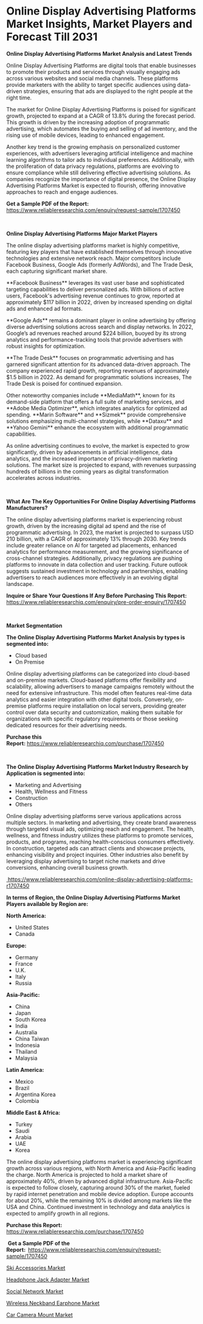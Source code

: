 <p><h1>Online Display Advertising Platforms Market Insights, Market Players and Forecast Till 2031</h1></p><p><strong>Online Display Advertising Platforms Market Analysis and Latest Trends</strong></p>
<p><p>Online Display Advertising Platforms are digital tools that enable businesses to promote their products and services through visually engaging ads across various websites and social media channels. These platforms provide marketers with the ability to target specific audiences using data-driven strategies, ensuring that ads are displayed to the right people at the right time. </p><p>The market for Online Display Advertising Platforms is poised for significant growth, projected to expand at a CAGR of 13.8% during the forecast period. This growth is driven by the increasing adoption of programmatic advertising, which automates the buying and selling of ad inventory, and the rising use of mobile devices, leading to enhanced engagement. </p><p>Another key trend is the growing emphasis on personalized customer experiences, with advertisers leveraging artificial intelligence and machine learning algorithms to tailor ads to individual preferences. Additionally, with the proliferation of data privacy regulations, platforms are evolving to ensure compliance while still delivering effective advertising solutions. As companies recognize the importance of digital presence, the Online Display Advertising Platforms Market is expected to flourish, offering innovative approaches to reach and engage audiences.</p></p>
<p><strong>Get a Sample PDF of the Report:&nbsp;</strong> <a href="https://www.reliableresearchiq.com/enquiry/request-sample/1707450?utm_campaign=120&utm_medium=2&utm_source=Github&utm_content=ia&utm_term=17122024&utm_id=online-display-advertising-platforms">https://www.reliableresearchiq.com/enquiry/request-sample/1707450</a></p>
<p>&nbsp;</p>
<p><strong>Online Display Advertising Platforms Major Market Players</strong></p>
<p><p>The online display advertising platforms market is highly competitive, featuring key players that have established themselves through innovative technologies and extensive network reach. Major competitors include Facebook Business, Google Ads (formerly AdWords), and The Trade Desk, each capturing significant market share.</p><p>**Facebook Business** leverages its vast user base and sophisticated targeting capabilities to deliver personalized ads. With billions of active users, Facebook's advertising revenue continues to grow, reported at approximately $117 billion in 2022, driven by increased spending on digital ads and enhanced ad formats.</p><p>**Google Ads** remains a dominant player in online advertising by offering diverse advertising solutions across search and display networks. In 2022, Google’s ad revenues reached around $224 billion, buoyed by its strong analytics and performance-tracking tools that provide advertisers with robust insights for optimization.</p><p>**The Trade Desk** focuses on programmatic advertising and has garnered significant attention for its advanced data-driven approach. The company experienced rapid growth, reporting revenues of approximately $1.5 billion in 2022. As demand for programmatic solutions increases, The Trade Desk is poised for continued expansion.</p><p>Other noteworthy companies include **MediaMath**, known for its demand-side platform that offers a full suite of marketing services, and **Adobe Media Optimizer**, which integrates analytics for optimized ad spending. **Marin Software** and **Sizmek** provide comprehensive solutions emphasizing multi-channel strategies, while **Dataxu** and **Yahoo Gemini** enhance the ecosystem with additional programmatic capabilities.</p><p>As online advertising continues to evolve, the market is expected to grow significantly, driven by advancements in artificial intelligence, data analytics, and the increased importance of privacy-driven marketing solutions. The market size is projected to expand, with revenues surpassing hundreds of billions in the coming years as digital transformation accelerates across industries.</p></p>
<p>&nbsp;</p>
<p><strong>What Are The Key Opportunities For Online Display Advertising Platforms Manufacturers?</strong></p>
<p><p>The online display advertising platforms market is experiencing robust growth, driven by the increasing digital ad spend and the rise of programmatic advertising. In 2023, the market is projected to surpass USD 210 billion, with a CAGR of approximately 13% through 2030. Key trends include greater reliance on AI for targeted ad placements, enhanced analytics for performance measurement, and the growing significance of cross-channel strategies. Additionally, privacy regulations are pushing platforms to innovate in data collection and user tracking. Future outlook suggests sustained investment in technology and partnerships, enabling advertisers to reach audiences more effectively in an evolving digital landscape.</p></p>
<p><strong>Inquire or Share Your Questions If Any Before Purchasing This Report:</strong> <a href="https://www.reliableresearchiq.com/enquiry/pre-order-enquiry/1707450?utm_campaign=120&utm_medium=2&utm_source=Github&utm_content=ia&utm_term=17122024&utm_id=online-display-advertising-platforms">https://www.reliableresearchiq.com/enquiry/pre-order-enquiry/1707450</a></p>
<p>&nbsp;</p>
<p><strong>Market Segmentation</strong></p>
<p><strong>The Online Display Advertising Platforms Market Analysis by types is segmented into:</strong></p>
<p><ul><li>Cloud based</li><li>On Premise</li></ul></p>
<p><p>Online display advertising platforms can be categorized into cloud-based and on-premise markets. Cloud-based platforms offer flexibility and scalability, allowing advertisers to manage campaigns remotely without the need for extensive infrastructure. This model often features real-time data analytics and easier integration with other digital tools. Conversely, on-premise platforms require installation on local servers, providing greater control over data security and customization, making them suitable for organizations with specific regulatory requirements or those seeking dedicated resources for their advertising needs.</p></p>
<p><strong>Purchase this Report:&nbsp;</strong><a href="https://www.reliableresearchiq.com/purchase/1707450?utm_campaign=120&utm_medium=2&utm_source=Github&utm_content=ia&utm_term=17122024&utm_id=online-display-advertising-platforms">https://www.reliableresearchiq.com/purchase/1707450</a></p>
<p>&nbsp;</p>
<p><strong>The Online Display Advertising Platforms Market Industry Research by Application is segmented into:</strong></p>
<p><ul><li>Marketing and Advertising</li><li>Health, Wellness and Fitness</li><li>Construction</li><li>Others</li></ul></p>
<p><p>Online display advertising platforms serve various applications across multiple sectors. In marketing and advertising, they create brand awareness through targeted visual ads, optimizing reach and engagement. The health, wellness, and fitness industry utilizes these platforms to promote services, products, and programs, reaching health-conscious consumers effectively. In construction, targeted ads can attract clients and showcase projects, enhancing visibility and project inquiries. Other industries also benefit by leveraging display advertising to target niche markets and drive conversions, enhancing overall business growth.</p></p>
<p><a href="https://www.reliableresearchiq.com/online-display-advertising-platforms-r1707450?utm_campaign=120&utm_medium=2&utm_source=Github&utm_content=ia&utm_term=17122024&utm_id=online-display-advertising-platforms">&nbsp;https://www.reliableresearchiq.com/online-display-advertising-platforms-r1707450</a></p>
<p><strong>In terms of Region, the Online Display Advertising Platforms Market Players available by Region are:</strong></p>
<p>
    <p> <strong> North America: </strong>
        <ul>
            <li>United States</li>
            <li>Canada</li>
        </ul>
        </p> 
    <p> <strong> Europe: </strong>
        <ul>
            <li>Germany</li>
            <li>France</li>
            <li>U.K.</li>
            <li>Italy</li>
            <li>Russia</li>
        </ul>
        </p> 
    <p> <strong> Asia-Pacific: </strong>
        <ul>
            <li>China</li>
            <li>Japan</li>
            <li>South Korea</li>
            <li>India</li>
            <li>Australia</li>
            <li>China Taiwan</li>
            <li>Indonesia</li>
            <li>Thailand</li>
            <li>Malaysia</li>
        </ul>
        </p> 
    <p> <strong> Latin America: </strong>
        <ul>
            <li>Mexico</li>
            <li>Brazil</li>
            <li>Argentina Korea</li>
            <li>Colombia</li>
        </ul>
        </p> 
    <p> <strong> Middle East & Africa: </strong>
        <ul>
            <li>Turkey</li>
            <li>Saudi</li>
            <li>Arabia</li>
            <li>UAE</li>
            <li>Korea</li>
        </ul>
    </p>
    </p>
<p><p>The online display advertising platforms market is experiencing significant growth across various regions, with North America and Asia-Pacific leading the charge. North America is projected to hold a market share of approximately 40%, driven by advanced digital infrastructure. Asia-Pacific is expected to follow closely, capturing around 30% of the market, fueled by rapid internet penetration and mobile device adoption. Europe accounts for about 20%, while the remaining 10% is divided among markets like the USA and China. Continued investment in technology and data analytics is expected to amplify growth in all regions.</p></p>
<p><strong>Purchase this Report: </strong><a href="https://www.reliableresearchiq.com/purchase/1707450?utm_campaign=120&utm_medium=2&utm_source=Github&utm_content=ia&utm_term=17122024&utm_id=online-display-advertising-platforms">https://www.reliableresearchiq.com/purchase/1707450</a></p>
<p>&nbsp;<strong>Get a Sample PDF of the Report:&nbsp;&nbsp;</strong><a href="https://www.reliableresearchiq.com/enquiry/request-sample/1707450?utm_campaign=120&utm_medium=2&utm_source=Github&utm_content=ia&utm_term=17122024&utm_id=online-display-advertising-platforms">https://www.reliableresearchiq.com/enquiry/request-sample/1707450</a></p>
<p><strong></strong></p>
<p><p><a href="https://www.linkedin.com/pulse/comprehensive-ski-accessories-market-report-2024-2031-85-cagr-qm3yf?utm_campaign=120&utm_medium=2&utm_source=Github&utm_content=ia&utm_term=17122024&utm_id=online-display-advertising-platforms">Ski Accessories Market</a></p><p><a href="https://www.linkedin.com/pulse/market-dynamics-projected-growth-headphone-jack-adapter-cagr-xkvle?utm_campaign=120&utm_medium=2&utm_source=Github&utm_content=ia&utm_term=17122024&utm_id=online-display-advertising-platforms">Headphone Jack Adapter Market</a></p><p><a href="https://github.com/dierdrecrichton210/Market-Research-Report-List-1/blob/main/social-network-market.md?utm_campaign=120&utm_medium=2&utm_source=Github&utm_content=ia&utm_term=17122024&utm_id=online-display-advertising-platforms">Social Network Market</a></p><p><a href="https://www.linkedin.com/pulse/future-forecasts-global-wireless-neckband-earphone-market-6rqke?utm_campaign=120&utm_medium=2&utm_source=Github&utm_content=ia&utm_term=17122024&utm_id=online-display-advertising-platforms">Wireless Neckband Earphone Market</a></p><p><a href="https://www.linkedin.com/pulse/a-mkt-nova-vc8zf?utm_campaign=120&utm_medium=2&utm_source=Github&utm_content=ia&utm_term=17122024&utm_id=online-display-advertising-platforms">Car Camera Mount Market</a></p></p>